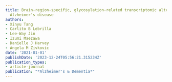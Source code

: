```yaml
---
title: Brain-region-specific, glycosylation-related transcriptomic alterations in
  Alzheimer's disease
authors:
- Xinyu Tang
- Carlito B Lebrilla
- Lee-Way Jin
- Izumi Maezawa
- Danielle J Harvey
- Angela M Zivkovic
date: '2021-01-01'
publishDate: '2023-12-24T05:56:21.315234Z'
publication_types:
- article-journal
publication: "*Alzheimer's & Dementia*"
---
```

